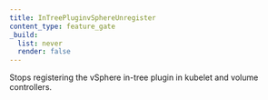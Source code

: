 ```yaml
---
title: InTreePluginvSphereUnregister
content_type: feature_gate
_build:
  list: never
  render: false
---
```

Stops registering the vSphere in-tree plugin in kubelet
and volume controllers.
